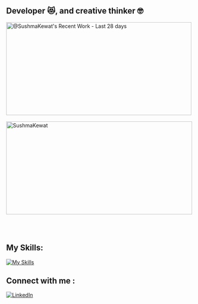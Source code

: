 
<!--
**SushmaKewat/SushmaKewat** is a ✨ _special_ ✨ repository because its `README.md` (this file) appears on your GitHub profile.

Here are some ideas to get you started:

- 🔭 I’m currently working on ...
- 🌱 I’m currently learning ...
- 👯 I’m looking to collaborate on ...
- 🤔 I’m looking for help with ...
- 💬 Ask me about ...
- 📫 How to reach me: ...
- 😄 Pronouns: ...
- ⚡ Fun fact: ...
-->
## Developer :heart_eyes_cat:, and creative thinker :nerd_face:


<span align="left">
<img alt="@SushmaKewat's Recent Work - Last 28 days" src="https://next.ossinsight.io/widgets/official/compose-currently-working-on/thumbnail.png?user_id=116093733&activity_type=all&image_size=auto&color_scheme=dark" width="497.5" height="250"> &nbsp; <img src="https://github-readme-streak-stats.herokuapp.com/?user=SushmaKewat&theme=dark" alt="SushmaKewat" width="500" height="250"/>
</span>

<br><br>

## My Skills:
[![My Skills](https://skillicons.dev/icons?i=js,ts,html,css,tailwind,react,django,java,c,nodejs,express,git,github,mongodb,mysql,netlify,py,r,vscode,supabase,vercel,vite)](https://skillicons.dev)

<!--
## My Skills( In a more fun way ):
<img src="https://github.com/user-attachments/assets/902d77e1-bf48-4d90-98bf-42f76e95457b" width=700 height=700/>
-->

## Connect with me : 
[![LinkedIn](https://skillicons.dev/icons?i=linkedin)](https://www.linkedin.com/in/sushma-kewat/)
